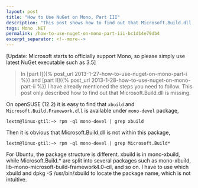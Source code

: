 ```yaml
---
layout: post
title: "How to Use NuGet on Mono, Part III"
description: "This post shows how to find out that Microsoft.Build.dll is missing."
tags: Mono .NET
permalink: /how-to-use-nuget-on-mono-part-iii-bc1d14e79db4
excerpt_separator: <!--more-->
---
```

[Update: Microsoft starts to officially support Mono, so please simply use latest NuGet executable such as 3.5]

> In [part I]({% post_url 2013-1-27-how-to-use-nuget-on-mono-part-i %}) and [part II]({% post_url 2013-1-28-how-to-use-nuget-on-mono-part-ii %}) I have already mentioned the steps you need to follow. This post only described how to find out that Microsoft.Build.dll is missing.

On openSUSE (12.2) it is easy to find that `xbuild` and `Microsoft.Build.Framework.dll` is available under `mono-devel` package,

```
lextm@linux-gtil:~> rpm -ql mono-devel | grep xbuild
```

Then it is obvious that Microsoft.Build.dll is not within this package,

```
lextm@linux-gtil:~> rpm -ql mono-devel | grep Microsoft.Build*
```

For Ubuntu, the package structure is different. xbuild is in mono-xbuild, while Microsoft.Build.* are split into several packages such as mono-xbuild, lib-mono-microsoft-build-framework4.0-cil, and so on. I have to use which xbuild and dpkg -S /usr/bin/xbuild to locate the package name, which is not intuitive.
<!--more-->
